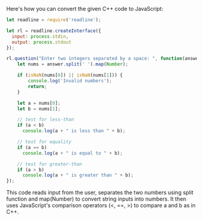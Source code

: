 Here's how you can convert the given C++ code to JavaScript:

```javascript
let readline = require('readline');

let rl = readline.createInterface({
  input: process.stdin,
  output: process.stdout
});

rl.question("Enter two integers separated by a space: ", function(answer) {
    let nums = answer.split(' ').map(Number);

    if (isNaN(nums[0]) || isNaN(nums[1])) {
        console.log('Invalid numbers');
        return;
    }

    let a = nums[0];
    let b = nums[1];

    // test for less-than
    if (a < b)
      console.log(a + " is less than " + b);

    // test for equality
    if (a == b)
      console.log(a + " is equal to " + b);

    // test for greater-than
    if (a > b)
      console.log(a + " is greater than " + b);
});
```
This code reads input from the user, separates the two numbers using split function and map(Number) to convert string inputs into numbers. It then uses JavaScript's comparison operators (<, ==, >) to compare a and b as in C++.
